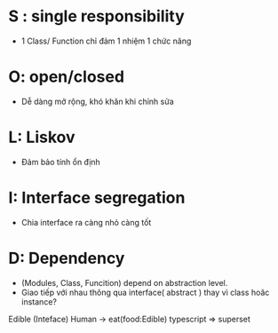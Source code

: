# S : single responsibility
- 1 Class/ Function chỉ đảm 1 nhiệm 1 chức năng

# O: open/closed
- Dễ dàng mở rộng, khó khăn khi chỉnh sửa 

# L: Liskov 
- Đảm bảo tính ổn định

# I: Interface segregation 
- Chia interface ra càng nhỏ càng tốt

# D: Dependency
- (Modules, Class, Funcition) depend on abstraction level.
- Giao tiếp với nhau thông qua interface( abstract ) thay vì class hoăc instance?

Edible (Inteface)
Human -> eat(food:Edible)
typescript => superset 